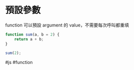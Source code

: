 # 預設參數
function 可以預設 argument 的 value，不需要每次呼叫都重填

```js
function sum(a, b = 2) {
	return a + b;
}

sum(2);
```

#js #function